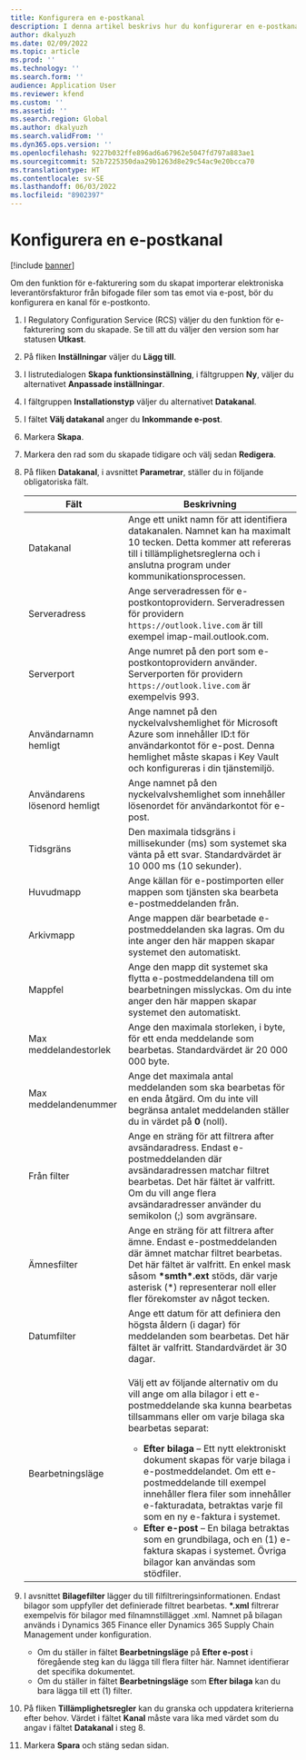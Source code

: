 ```yaml
---
title: Konfigurera en e-postkanal
description: I denna artikel beskrivs hur du konfigurerar en e-postkanal för mottagning av e-fakturor.
author: dkalyuzh
ms.date: 02/09/2022
ms.topic: article
ms.prod: ''
ms.technology: ''
ms.search.form: ''
audience: Application User
ms.reviewer: kfend
ms.custom: ''
ms.assetid: ''
ms.search.region: Global
ms.author: dkalyuzh
ms.search.validFrom: ''
ms.dyn365.ops.version: ''
ms.openlocfilehash: 9227b032ffe896ad6a67962e5047fd797a883ae1
ms.sourcegitcommit: 52b7225350daa29b1263d8e29c54ac9e20bcca70
ms.translationtype: HT
ms.contentlocale: sv-SE
ms.lasthandoff: 06/03/2022
ms.locfileid: "8902397"
---
```

# <a name="configure-an-email-channel"></a>Konfigurera en e-postkanal

[!include [banner](../includes/banner.md)]

Om den funktion för e-fakturering som du skapat importerar elektroniska leverantörsfakturor från bifogade filer som tas emot via e-post, bör du konfigurera en kanal för e-postkonto.

1. I Regulatory Configuration Service (RCS) väljer du den funktion för e-fakturering som du skapade. Se till att du väljer den version som har statusen **Utkast**.
2. På fliken **Inställningar** väljer du **Lägg till**.
3. I listrutedialogen **Skapa funktionsinställning**, i fältgruppen **Ny**, väljer du alternativet **Anpassade inställningar**.
4. I fältgruppen **Installationstyp** väljer du alternativet **Datakanal**.
5. I fältet **Välj datakanal** anger du **Inkommande e-post**.
6. Markera **Skapa**.
7. Markera den rad som du skapade tidigare och välj sedan **Redigera**.
8. På fliken **Datakanal**, i avsnittet **Parametrar**, ställer du in följande obligatoriska fält.

    | Fält                | Beskrivning |
    |----------------------|-------------|
    | Datakanal         | Ange ett unikt namn för att identifiera datakanalen. Namnet kan ha maximalt 10 tecken. Detta kommer att refereras till i tillämplighetsreglerna och i anslutna program under kommunikationsprocessen. |
    | Serveradress       | Ange serveradressen för e-postkontoprovidern. Serveradressen för providern `https://outlook.live.com` är till exempel imap-mail.outlook.com. |
    | Serverport          | Ange numret på den port som e-postkontoprovidern använder. Serverporten för providern `https://outlook.live.com` är exempelvis 993. |
    | Användarnamn hemligt     | Ange namnet på den nyckelvalvshemlighet för Microsoft Azure som innehåller ID:t för användarkontot för e-post. Denna hemlighet måste skapas i Key Vault och konfigureras i din tjänstemiljö. |
    | Användarens lösenord hemligt | Ange namnet på den nyckelvalvshemlighet som innehåller lösenordet för användarkontot för e-post. |
    | Tidsgräns              | Den maximala tidsgräns i millisekunder (ms) som systemet ska vänta på ett svar. Standardvärdet är 10 000 ms (10 sekunder). |
    | Huvudmapp          | Ange källan för e-postimporten eller mappen som tjänsten ska bearbeta e-postmeddelanden från. |
    | Arkivmapp       | Ange mappen där bearbetade e-postmeddelanden ska lagras. Om du inte anger den här mappen skapar systemet den automatiskt. |
    | Mappfel         | Ange den mapp dit systemet ska flytta e-postmeddelandena till om bearbetningen misslyckas. Om du inte anger den här mappen skapar systemet den automatiskt. |
    | Max meddelandestorlek     | Ange den maximala storleken, i byte, för ett enda meddelande som bearbetas. Standardvärdet är 20 000 000 byte. |
    | Max meddelandenummer   | Ange det maximala antal meddelanden som ska bearbetas för en enda åtgärd. Om du inte vill begränsa antalet meddelanden ställer du in värdet på **0** (noll). |
    | Från filter          | Ange en sträng för att filtrera after avsändaradress. Endast e-postmeddelanden där avsändaradressen matchar filtret bearbetas. Det här fältet är valfritt. Om du vill ange flera avsändaradresser använder du semikolon (;) som avgränsare. |
    | Ämnesfilter       | Ange en sträng för att filtrera after ämne. Endast e-postmeddelanden där ämnet matchar filtret bearbetas. Det här fältet är valfritt. En enkel mask såsom **\*smth\*.ext** stöds, där varje asterisk (\*) representerar noll eller fler förekomster av något tecken. |
    | Datumfilter          | Ange ett datum för att definiera den högsta åldern (i dagar) för meddelanden som bearbetas. Det här fältet är valfritt. Standardvärdet är 30 dagar. |
    | Bearbetningsläge      | <p>Välj ett av följande alternativ om du vill ange om alla bilagor i ett e-postmeddelande ska kunna bearbetas tillsammans eller om varje bilaga ska bearbetas separat:</p><ul><li><b>Efter bilaga</b> – Ett nytt elektroniskt dokument skapas för varje bilaga i e-postmeddelandet. Om ett e-postmeddelande till exempel innehåller flera filer som innehåller e-fakturadata, betraktas varje fil som en ny e-faktura i systemet.</li><li><b>Efter e-post</b> – En bilaga betraktas som en grundbilaga, och en (1) e-faktura skapas i systemet. Övriga bilagor kan användas som stödfiler.</li></ul> |

9. I avsnittet **Bilagefilter** lägger du till filfiltreringsinformationen. Endast bilagor som uppfyller det definierade filtret bearbetas. **\*.xml** filtrerar exempelvis för bilagor med filnamnstillägget .xml. Namnet på bilagan används i Dynamics 365 Finance eller Dynamics 365 Supply Chain Management under konfiguration.

    - Om du ställer in fältet **Bearbetningsläge** på **Efter e-post** i föregående steg kan du lägga till flera filter här. Namnet identifierar det specifika dokumentet.
    - Om du ställer in fältet **Bearbetningsläge** som **Efter bilaga** kan du bara lägga till ett (1) filter.

10. På fliken **Tillämplighetsregler** kan du granska och uppdatera kriterierna efter behov. Värdet i fältet **Kanal** måste vara lika med värdet som du angav i fältet **Datakanal** i steg 8.
11. Markera **Spara** och stäng sedan sidan.
